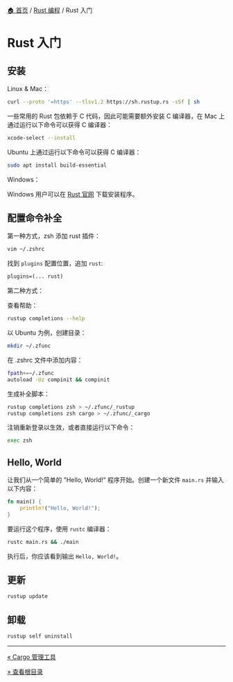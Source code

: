 [🏠 首页](../_index.md) / [Rust 编程](_index.md) / Rust 入门

# Rust 入门

## 安装

Linux & Mac：

```bash
curl --proto '=https' --tlsv1.2 https://sh.rustup.rs -sSf | sh
```

一些常用的 Rust 包依赖于 C 代码，因此可能需要额外安装 C 编译器，在 Mac 上通过运行以下命令可以获得 C 编译器：

```bash
xcode-select --install
```

Ubuntu 上通过运行以下命令可以获得 C 编译器：

```bash
sudo apt install build-essential
```

Windows：

Windows 用户可以在 [Rust 官网](https://www.rust-lang.org/tools/install) 下载安装程序。

## 配置命令补全

第一种方式，zsh 添加 rust 插件：

```bash
vim ~/.zshrc
```

找到 `plugins` 配置位置，追加 `rust`:

```txt
plugins=(... rust)
```

第二种方式：

查看帮助：

```bash
rustup completions --help
```

以 Ubuntu 为例，创建目录：

```bash
mkdir ~/.zfunc
```

在 .zshrc 文件中添加内容：

```bash
fpath+=~/.zfunc
autoload -Uz compinit && compinit
```

生成补全脚本：

```bash
rustup completions zsh > ~/.zfunc/_rustup
rustup completions zsh cargo > ~/.zfunc/_cargo
```

注销重新登录以生效，或者直接运行以下命令：

```bash
exec zsh
```

## Hello, World

让我们从一个简单的 "Hello, World!" 程序开始。创建一个新文件 `main.rs` 并输入以下内容：

```rust
fn main() {
    println!("Hello, World!");
}
```

要运行这个程序，使用 `rustc` 编译器：

```bash
rustc main.rs && ./main
```

执行后，你应该看到输出 `Hello, World!`。

## 更新

```bash
rustup update
```

## 卸载

```bash
rustup self uninstall
```

---
[« Cargo 管理工具](cargo.md)

[» 查看根目录](rust-programming.md)
